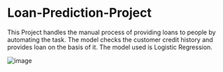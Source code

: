 # Loan-Prediction-Project
This Project handles the manual process of providing loans to people by automating the task. The model checks the customer credit history and provides loan on the basis of it.
The model used is Logistic Regression.

![image](https://github.com/Adi9235/Loan-Prediction-Project/assets/88960354/07e429d8-4818-42f8-8c19-c3792f04a124)
